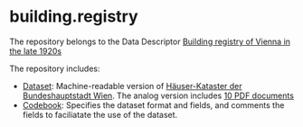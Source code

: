 # building.registry

The repository belongs to the Data Descriptor [Building registry of Vienna in the late 1920s](https://www.nature.com/sdata/)

The repository includes:

* [Dataset](Dataset.csv): Machine-readable version of [Häuser-Kataster der Bundeshauptstadt Wien](https://permalink.obvsg.at/wbr/AC07637508). The analog version includes [10 PDF documents](Codebook_files/table_dataset.datafields.csv)
* [Codebook](Codebook.md): Specifies the dataset format and fields, and comments the fields to faciliatate the use of the dataset.


